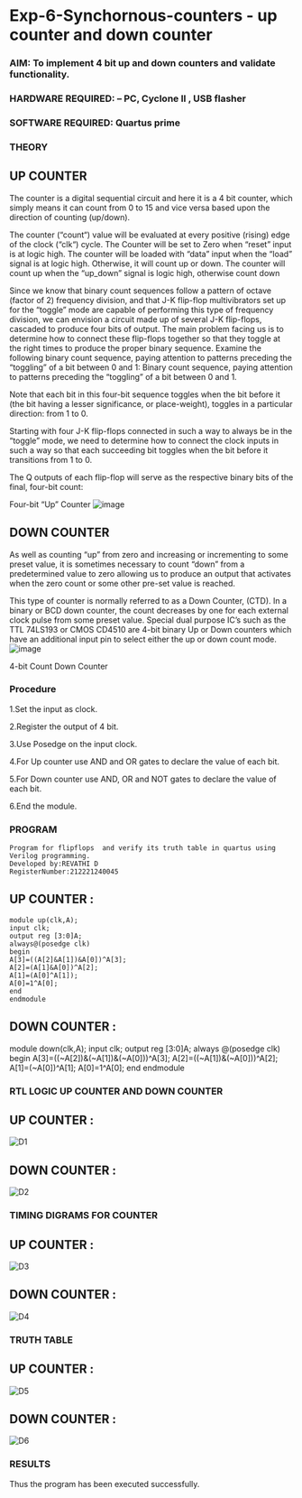 # Exp-6-Synchornous-counters - up counter and down counter 
### AIM: To implement 4 bit up and down counters and validate  functionality.
### HARDWARE REQUIRED:  – PC, Cyclone II , USB flasher
### SOFTWARE REQUIRED:   Quartus prime
### THEORY 

## UP COUNTER 
The counter is a digital sequential circuit and here it is a 4 bit counter, which simply means it can count from 0 to 15 and vice versa based upon the direction of counting (up/down). 

The counter (“count“) value will be evaluated at every positive (rising) edge of the clock (“clk“) cycle.
The Counter will be set to Zero when “reset” input is at logic high.
The counter will be loaded with “data” input when the “load” signal is at logic high. Otherwise, it will count up or down.
The counter will count up when the “up_down” signal is logic high, otherwise count down

Since we know that binary count sequences follow a pattern of octave (factor of 2) frequency division, and that J-K flip-flop multivibrators set up for the “toggle” mode are capable of performing this type of frequency division, we can envision a circuit made up of several J-K flip-flops, cascaded to produce four bits of output.
The main problem facing us is to determine how to connect these flip-flops together so that they toggle at the right times to produce the proper binary sequence.
Examine the following binary count sequence, paying attention to patterns preceding the “toggling” of a bit between 0 and 1:
Binary count sequence, paying attention to patterns preceding the “toggling” of a bit between 0 and 1.

Note that each bit in this four-bit sequence toggles when the bit before it (the bit having a lesser significance, or place-weight), toggles in a particular direction: from 1 to 0.



 
 

Starting with four J-K flip-flops connected in such a way to always be in the “toggle” mode, we need to determine how to connect the clock inputs in such a way so that each succeeding bit toggles when the bit before it transitions from 1 to 0.

The Q outputs of each flip-flop will serve as the respective binary bits of the final, four-bit count:

 
 

Four-bit “Up” Counter
![image](https://user-images.githubusercontent.com/36288975/169644758-b2f4339d-9532-40c5-af40-8f4f8c942e2c.png)



## DOWN COUNTER 

As well as counting “up” from zero and increasing or incrementing to some preset value, it is sometimes necessary to count “down” from a predetermined value to zero allowing us to produce an output that activates when the zero count or some other pre-set value is reached.

This type of counter is normally referred to as a Down Counter, (CTD). In a binary or BCD down counter, the count decreases by one for each external clock pulse from some preset value. Special dual purpose IC’s such as the TTL 74LS193 or CMOS CD4510 are 4-bit binary Up or Down counters which have an additional input pin to select either the up or down count mode.
![image](https://user-images.githubusercontent.com/36288975/169644844-1a14e123-7228-4ed8-81a9-eb937dff4ac8.png)


4-bit Count Down Counter
### Procedure

1.Set the input as clock.

2.Register the output of 4 bit.

3.Use Posedge on the input clock.

4.For Up counter use AND and OR gates to declare the value of each bit.

5.For Down counter use AND, OR and NOT gates to declare the value of each bit.

6.End the module.



### PROGRAM 
```
Program for flipflops  and verify its truth table in quartus using Verilog programming.
Developed by:REVATHI D 
RegisterNumber:212221240045
```
## UP COUNTER :
```
module up(clk,A);
input clk;
output reg [3:0]A;
always@(posedge clk)
begin
A[3]=((A[2]&A[1])&A[0])^A[3];
A[2]=(A[1]&A[0])^A[2];
A[1]=(A[0]^A[1]);
A[0]=1^A[0];
end
endmodule
```
## DOWN COUNTER :

module down(clk,A);
input clk;
output reg [3:0]A;
always @(posedge clk)
begin
A[3]=((~A[2])&(~A[1])&(~A[0]))^A[3];
A[2]=((~A[1])&(~A[0]))^A[2];
A[1]=(~A[0])^A[1];
A[0]=1^A[0];
end
endmodule


### RTL LOGIC UP COUNTER AND DOWN COUNTER  

## UP COUNTER :

![D1](https://github.com/Revathi-Dayalan/Exp-7-Synchornous-counters-/assets/96000574/e401c74b-6869-4225-9f24-ae28bc303c74)

## DOWN COUNTER :

![D2](https://github.com/Revathi-Dayalan/Exp-7-Synchornous-counters-/assets/96000574/b4354749-7c2d-46a6-982f-0d0ae44b6d76)


### TIMING DIGRAMS FOR COUNTER  
## UP COUNTER :

![D3](https://github.com/Revathi-Dayalan/Exp-7-Synchornous-counters-/assets/96000574/52634218-ee45-46a1-b4cf-58b8f7b5131a)

## DOWN COUNTER :


![D4](https://github.com/Revathi-Dayalan/Exp-7-Synchornous-counters-/assets/96000574/c5b78266-6d15-45bf-8c34-32752d4aed6a)


### TRUTH TABLE 
## UP COUNTER :


![D5](https://github.com/Revathi-Dayalan/Exp-7-Synchornous-counters-/assets/96000574/96382e0d-6b60-4cbe-8a47-8821bf854526)


## DOWN COUNTER :

![D6](https://github.com/Revathi-Dayalan/Exp-7-Synchornous-counters-/assets/96000574/ec595f2d-075c-4bf7-b110-458a135ec64c)


### RESULTS 
Thus the program has been executed successfully.
